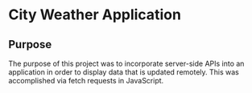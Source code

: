 # City Weather Application



## Purpose
The purpose of this project was to incorporate server-side APIs into an application in order to display data that is updated remotely. This was accomplished via fetch requests in JavaScript. 